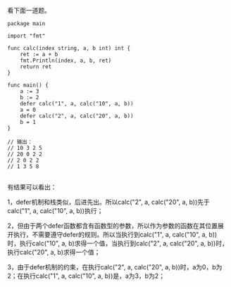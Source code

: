 看下面一道题。

```
package main

import "fmt"

func calc(index string, a, b int) int {
	ret := a + b
	fmt.Println(index, a, b, ret)
	return ret
}

func main() {
	a := 3
	b := 2
	defer calc("1", a, calc("10", a, b))
	a = 0
	defer calc("2", a, calc("20", a, b))
	b = 1
}

// 输出：
// 10 3 2 5
// 20 0 2 2
// 2 0 2 2
// 1 3 5 8
```

![点击并拖拽以移动](data:image/gif;base64,R0lGODlhAQABAPABAP///wAAACH5BAEKAAAALAAAAAABAAEAAAICRAEAOw==)

有结果可以看出：

1，defer机制和栈类似，后进先出。所以calc("2", a, calc("20", a, b))先于calc("1", a, calc("10", a, b))执行；

2，但由于两个defer函数都含有函数型的参数，所以作为参数的函数在其位置展开执行，不需要遵守defer的规则。所以当执行到calc("1", a, calc("10", a, b))时，执行calc("10", a, b)求得一个值，当执行到calc("2", a, calc("20", a, b))时，执行calc("20", a, b)求得一个值；

3，由于defer机制的约束，在执行calc("2", a, calc("20", a, b))时，a为0，b为2；在执行calc("1", a, calc("10", a, b))是，a为3，b为2；